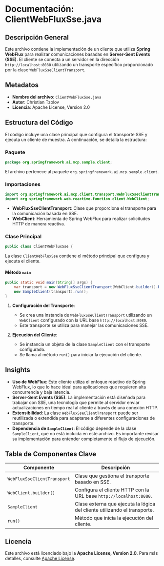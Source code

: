 # Documentación: ClientWebFluxSse.java

## Descripción General
Este archivo contiene la implementación de un cliente que utiliza **Spring WebFlux** para realizar comunicaciones basadas en **Server-Sent Events (SSE)**. El cliente se conecta a un servidor en la dirección `http://localhost:8080` utilizando un transporte específico proporcionado por la clase `WebFluxSseClientTransport`.

## Metadatos
- **Nombre del archivo**: `ClientWebFluxSse.java`
- **Autor**: Christian Tzolov
- **Licencia**: Apache License, Version 2.0

## Estructura del Código
El código incluye una clase principal que configura el transporte SSE y ejecuta un cliente de muestra. A continuación, se detalla la estructura:

### Paquete
```java
package org.springframework.ai.mcp.sample.client;
```
El archivo pertenece al paquete `org.springframework.ai.mcp.sample.client`.

### Importaciones
```java
import org.springframework.ai.mcp.client.transport.WebFluxSseClientTransport;
import org.springframework.web.reactive.function.client.WebClient;
```
- **WebFluxSseClientTransport**: Clase que proporciona el transporte para la comunicación basada en SSE.
- **WebClient**: Herramienta de Spring WebFlux para realizar solicitudes HTTP de manera reactiva.

### Clase Principal
```java
public class ClientWebFluxSse {
```
La clase `ClientWebFluxSse` contiene el método principal que configura y ejecuta el cliente.

#### Método `main`
```java
public static void main(String[] args) {
    var transport = new WebFluxSseClientTransport(WebClient.builder().baseUrl("http://localhost:8080"));
    new SampleClient(transport).run();
}
```
1. **Configuración del Transporte**:
   - Se crea una instancia de `WebFluxSseClientTransport` utilizando un `WebClient` configurado con la URL base `http://localhost:8080`.
   - Este transporte se utiliza para manejar las comunicaciones SSE.

2. **Ejecución del Cliente**:
   - Se instancia un objeto de la clase `SampleClient` con el transporte configurado.
   - Se llama al método `run()` para iniciar la ejecución del cliente.

## Insights
- **Uso de WebFlux**: Este cliente utiliza el enfoque reactivo de Spring WebFlux, lo que lo hace ideal para aplicaciones que requieren alta concurrencia y baja latencia.
- **Server-Sent Events (SSE)**: La implementación está diseñada para trabajar con SSE, una tecnología que permite al servidor enviar actualizaciones en tiempo real al cliente a través de una conexión HTTP.
- **Extensibilidad**: La clase `WebFluxSseClientTransport` puede ser reutilizada o extendida para adaptarse a diferentes configuraciones de transporte.
- **Dependencia de `SampleClient`**: El código depende de la clase `SampleClient`, que no está incluida en este archivo. Es importante revisar su implementación para entender completamente el flujo de ejecución.

## Tabla de Componentes Clave

| Componente                     | Descripción                                                                 |
|--------------------------------|-----------------------------------------------------------------------------|
| `WebFluxSseClientTransport`    | Clase que gestiona el transporte basado en SSE.                            |
| `WebClient.builder()`          | Configura el cliente HTTP con la URL base `http://localhost:8080`.         |
| `SampleClient`                 | Clase externa que ejecuta la lógica del cliente utilizando el transporte.  |
| `run()`                        | Método que inicia la ejecución del cliente.                                |

## Licencia
Este archivo está licenciado bajo la **Apache License, Version 2.0**. Para más detalles, consulte [Apache License](https://www.apache.org/licenses/LICENSE-2.0).
